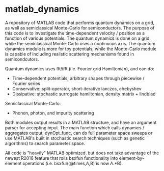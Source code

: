 # matlab_dynamics
A repository of MATLAB code that performs quantum dynamics on a grid, as well as semiclassical Monte-Carlo for semiconductors. The purpose of this code is to investigate the time-dependent velocity / position as a function of various potentials. The quantum dynamics is done on a grid, while the semiclassical Monte-Carlo uses a continuous axis. The quantum dynamics module is more for toy potentials, while the Monte-Carlo module is capable of including realistic scattering mechanisms found in semicondcutors.

Quantum dynamics uses fft/ifft (i.e. Fourier grid Hamiltonian), and can do:
- Time-dependent potentials, arbitrary shapes through piecewise / Fourier series
- Conservative: split-operator, short-iterative lanczos, chebyshev
- Dissipative: stochastic surrogate hamiltonian, density matrix + lindblad

Semiclassical Monte-Carlo:
- Phonon, photon, and impurity scattering

Both modules output results in a MATLAB structure, and have an argument parser for accepting input. The main function which calls dynamics / aggregates output, dynOpt_func, can do full parameter space sweeps or use MATLAB's built in stochastic search techniques (such as genetic algorithms) to search parameter space.

All code is "heavily" MATLAB optimized, but does not take advantage of the newest R2016 feature that rolls bsxfun functionality into element-by-element operations (i.e. bsxfun(@times,A,B) is now A.*B).
